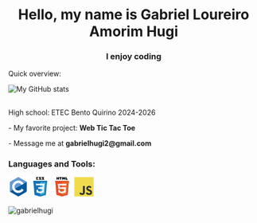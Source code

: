 <h1 align="center">Hello, my name is Gabriel Loureiro Amorim Hugi</h1>
<h3 align="center">I enjoy coding</h3>
Quick overview:
  
![My GitHub stats](https://github-readme-stats.vercel.app/api?username=GabrielHugi&show_icons=true&theme=merko)

##
<p>High school: ETEC Bento Quirino 2024-2026</p>
<p>
- My favorite project: <strong>Web Tic Tac Toe</strong>
</p>
<p>
- Message me at <strong>gabrielhugi2@gmail.com</strong>
</p>

<h3 align="left">Languages and Tools:</h3>
<p align="left"> 
<img src="https://raw.githubusercontent.com/devicons/devicon/master/icons/c/c-original.svg" alt="c" width="40" height="40"/> 
<img src="https://raw.githubusercontent.com/devicons/devicon/master/icons/css3/css3-original-wordmark.svg" alt="css3" width="40" height="40"/>
<img src="https://raw.githubusercontent.com/devicons/devicon/master/icons/html5/html5-original-wordmark.svg" alt="html5" width="40" height="40"/>
<img src="https://raw.githubusercontent.com/devicons/devicon/master/icons/javascript/javascript-original.svg" alt="javascript" width="40" height="40"/>
</p>

<p><img align="center" src="https://github-readme-stats.vercel.app/api/top-langs?username=gabrielhugi&show_icons=true&theme=cobalt&title_color=26a269&text_color=26a269&locale=en&layout=compact" alt="gabrielhugi" /></p>

